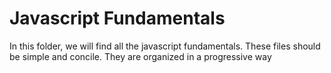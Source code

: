 # Javascript Fundamentals

In this folder, we will find all the javascript fundamentals. These files should be simple and concile. They are organized in a progressive way